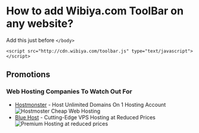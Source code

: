 # How to add Wibiya.com ToolBar on any website?

Add this just before `</body>`

```
<script src="http://cdn.wibiya.com/toolbar.js" type="text/javascript"></script>
```


## Promotions

### Web Hosting Companies To Watch Out For
* [Hostmonster](http://wibiya.com/go/wibiyaHostmoster) - Host Unlimited Domains On 1 Hosting Account ![Hostmoster Cheap Web Hosting](http://www.tqlkg.com/image-5288229-10811685-1282948464000)
* [Blue Host](http://wibiya.com/go/wibiyaBlueHost) - Cutting-Edge VPS Hosting at Reduced Prices ![Premium Hosting at reduced prices](http://www.lduhtrp.net/image-5288229-11768802-1433372557000)
